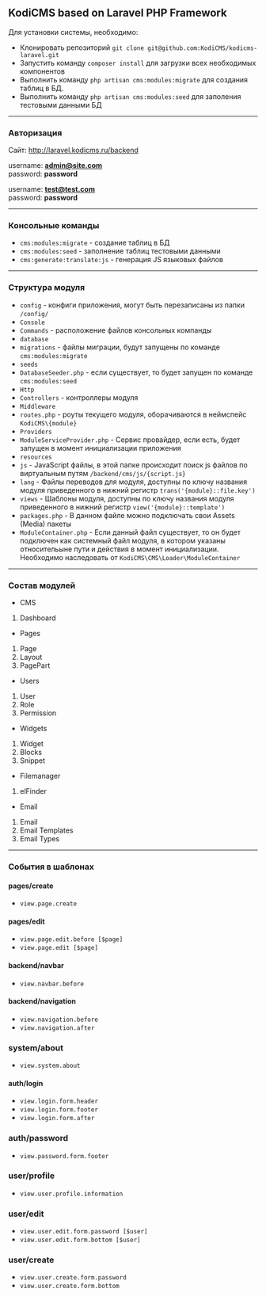 ## KodiCMS based on Laravel PHP Framework

Для установки системы, необходимо:

 * Клонировать репозиторий `git clone git@github.com:KodiCMS/kodicms-laravel.git`
 * Запустить команду `composer install` для загрузки всех необходимых компонентов
 * Выполнить команду `php artisan cms:modules:migrate` для создания таблиц в БД.
 * Выполнить команду `php artisan cms:modules:seed` для заполения тестовыми данными БД
 
---

### Авторизация

Сайт: http://laravel.kodicms.ru/backend

username: **admin@site.com**  
password: **password**

username: **test@test.com**  
password: **password**

---

### Консольные команды

 * `cms:modules:migrate` - создание таблиц в БД
 * `cms:modules:seed` - заполнение таблиц тестовыми данными
 * `cms:generate:translate:js` - генерация JS языковых файлов

---

### Структура модуля
 * `config` - конфиги приложения, могут быть перезаписаны из папки `/config/`
 * `Console`
  * `Commands` - расположение файлов консольных компанды
 * `database`
  * `migrations` - файлы миграции, будут запущены по команде `cms:modules:migrate`
  * `seeds`
   * `DatabaseSeeder.php` - если существует, то будет запущен по команде `cms:modules:seed`
 * `Http`
  * `Controllers` - контроллеры модуля
  * `Middleware`
  * `routes.php` - роуты текущего модуля, оборачиваются в неймспейс `KodiCMS\{module}`
 * `Providers`
  * `ModuleServiceProvider.php` - Сервис провайдер, если есть, будет запущен в момент инициализации приложения
 * `resources`
  * `js` - JavaScript файлы, в этой папке происходит поиск js файлов по виртуальным путям `/backend/cms/js/{script.js}`
  * `lang` - Файлы переводов для модуля, доступны по ключу названия модуля приведенного в нижний регистр `trans('{module}::file.key')`
  * `views` - Шаблоны модуля, доступны по ключу названия модуля приведенного в нижний регистр `view('{module}::template')`
  * `packages.php` - В данном файле можно подключать свои Assets (Media) пакеты
 * `ModuleContainer.php` - Если данный файл существует, то он будет подключен как системный файл модуля, в котором указаны относительыне пути и действия в момент инициализации. Необходимо наследовать от `KodiCMS\CMS\Loader\ModuleContainer`

---

### Состав модулей
 * CMS
  1. Dashboard
 * Pages
  1. Page
  2. Layout
  3. PagePart
 * Users
  1. User
  2. Role
  3. Permission
 * Widgets
  1. Widget
  2. Blocks
  3. Snippet
 * Filemanager
  1. elFinder
 * Email
  1. Email
  2. Email Templates
  3. Email Types

---

### События в шаблонах

#### pages/create
 * `view.page.create`
 
#### pages/edit
 * `view.page.edit.before [$page]`
 * `view.page.edit [$page]`

#### backend/navbar
 * `view.navbar.before`

#### backend/navigation
 * `view.navigation.before`
 * `view.navigation.after`

### system/about
 * `view.system.about`

#### auth/login
 * `view.login.form.header`
 * `view.login.form.footer`
 * `view.login.form.after`

### auth/password
 * `view.password.form.footer`
 
### user/profile
 * `view.user.profile.information`

### user/edit
 * `view.user.edit.form.password [$user]`
 * `view.user.edit.form.bottom [$user]`

### user/create
  * `view.user.create.form.password`
  * `view.user.create.form.bottom`